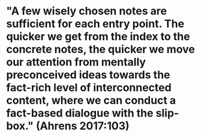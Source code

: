 # "A few wisely chosen notes are sufficient for each entry point. The quicker we get from the index to the concrete notes, the quicker we move our attention from mentally preconceived ideas towards the fact-rich level of interconnected content, where we can conduct a fact-based dialogue with the slip-box." (Ahrens 2017:103)
